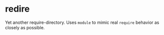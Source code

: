 # redire
Yet another require-directory. Uses `module` to mimic real `require` behavior as closely as possible.
